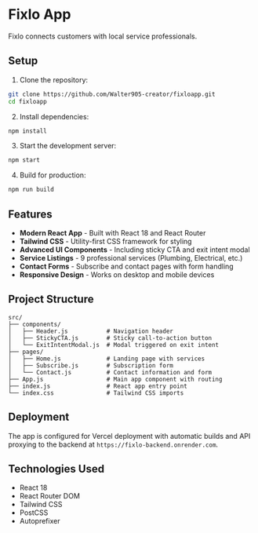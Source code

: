 # Fixlo App

Fixlo connects customers with local service professionals.

## Setup

1. Clone the repository:
```bash
git clone https://github.com/Walter905-creator/fixloapp.git
cd fixloapp
```

2. Install dependencies:
```bash
npm install
```

3. Start the development server:
```bash
npm start
```

4. Build for production:
```bash
npm run build
```

## Features

- **Modern React App** - Built with React 18 and React Router
- **Tailwind CSS** - Utility-first CSS framework for styling
- **Advanced UI Components** - Including sticky CTA and exit intent modal
- **Service Listings** - 9 professional services (Plumbing, Electrical, etc.)
- **Contact Forms** - Subscribe and contact pages with form handling
- **Responsive Design** - Works on desktop and mobile devices

## Project Structure

```
src/
├── components/
│   ├── Header.js           # Navigation header
│   ├── StickyCTA.js        # Sticky call-to-action button
│   └── ExitIntentModal.js  # Modal triggered on exit intent
├── pages/
│   ├── Home.js             # Landing page with services
│   ├── Subscribe.js        # Subscription form
│   └── Contact.js          # Contact information and form
├── App.js                  # Main app component with routing
├── index.js                # React app entry point
└── index.css               # Tailwind CSS imports
```

## Deployment

The app is configured for Vercel deployment with automatic builds and API proxying to the backend at `https://fixlo-backend.onrender.com`.

## Technologies Used

- React 18
- React Router DOM
- Tailwind CSS
- PostCSS
- Autoprefixer